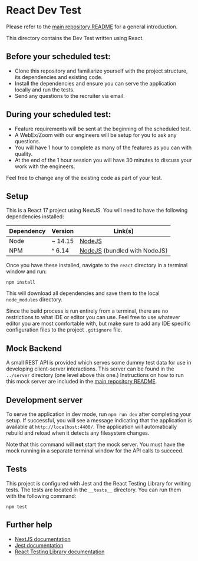 # React Dev Test

Please refer to the [main repository README](../README.md) for a general introduction.

This directory contains the Dev Test written using React.

## Before your scheduled test:

* Clone this repository and familiarize yourself with the project structure, its dependencies and existing code.
* Install the dependencies and ensure you can serve the application locally and run the tests.
* Send any questions to the recruiter via email.

## During your scheduled test:

* Feature requirements will be sent at the beginning of the scheduled test.
* A WebEx/Zoom with our engineers will be setup for you to ask any questions.
* You will have 1 hour to complete as many of the features as you can with quality.
* At the end of the 1 hour session you will have 30 minutes to discuss your work with the engineers.

Feel free to change any of the existing code as part of your test.

## Setup

This is a React 17 project using NextJS. You will need to have the following dependencies installed:

| Dependency | Version | Link(s) |
|------------|---------|---------|
| Node | ~ 14.15 | [NodeJS](https://nodejs.org/en/) |
| NPM | ^ 6.14 | [NodeJS](https://nodejs.org/en/) (bundled with NodeJS) |

Once you have these installed, navigate to the `react` directory in a terminal window and run:

```commandline
npm install
```

This will download all dependencies and save them to the local `node_modules` directory.

Since the build process is run entirely from a terminal, there are no restrictions to what IDE or editor you can use. Feel free to use whatever editor you are most comfortable with, but make sure to add any IDE specific configuration files to the project `.gitignore` file.

## Mock Backend

A small REST API is provided which serves some dummy test data for use in developing client-server interactions. This server can be found in the `../server` directory (one level above this one.) Instructions on how to run this mock server are included in the [main repository README](../README.md).

## Development server

To serve the application in dev mode, run `npm run dev` after completing your setup. If successful, you will see a message indicating that the application is available at `http://localhost:4400/`. The application will automatically rebuild and reload when it detects any filesystem changes.

Note that this command will **not** start the mock server. You must have the mock running in a separate terminal window for the API calls to succeed. 

## Tests

This project is configured with Jest and the React Testing Library for writing tests. The tests are located in the `__tests__` directory. You can run them with the following command:

```
npm test
```

## Further help

* [NextJS documentation](https://nextjs.org/docs)
* [Jest documentation](https://jestjs.io/)
* [React Testing Library documentation](https://testing-library.com/docs/react-testing-library/intro/)
